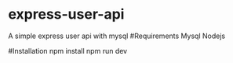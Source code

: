 # express-user-api
 A simple express user api with mysql
#Requirements
Mysql
Nodejs

#Installation
npm install
npm run dev
